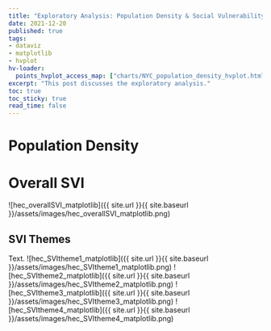 ```yaml
---
title: "Exploratory Analysis: Population Density & Social Vulnerability"
date: 2021-12-20
published: true
tags:
- dataviz
- matplotlib
- hvplot
hv-loader:
  points_hvplot_access_map: ["charts/NYC_population_density_hvplot.html", "800"] # second argument is the height
excerpt: "This post discusses the exploratory analysis."
toc: true
toc_sticky: true
read_time: false
---
```


# Population Density
<div id="NYC_population_density_hvplot"></div>

# Overall SVI

![hec_overallSVI_matplotlib]({{ site.url }}{{ site.baseurl }}/assets/images/hec_overallSVI_matplotlib.png)

## SVI Themes

Text.
![hec_SVItheme1_matplotlib]({{ site.url }}{{ site.baseurl }}/assets/images/hec_SVItheme1_matplotlib.png)
![hec_SVItheme2_matplotlib]({{ site.url }}{{ site.baseurl }}/assets/images/hec_SVItheme2_matplotlib.png)
![hec_SVItheme3_matplotlib]({{ site.url }}{{ site.baseurl }}/assets/images/hec_SVItheme3_matplotlib.png)
![hec_SVItheme4_matplotlib]({{ site.url }}{{ site.baseurl }}/assets/images/hec_SVItheme4_matplotlib.png)
